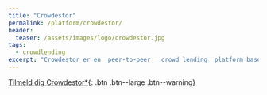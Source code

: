 ```yaml
---
title: "Crowdestor"
permalink: /platform/crowdestor/
header:
  teaser: /assets/images/logo/crowdestor.jpg
tags:
  - crowdlending
excerpt: "Crowdestor er en _peer-to-peer_ _crowd lending_ platform baseret i Letland."
---
```


[Tilmeld dig Crowdestor*](/go/crowdestor/){: .btn .btn--large .btn--warning}
